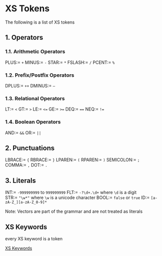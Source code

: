 # XS Tokens

The following is a list of XS tokens

## 1. Operators

### 1.1. Arithmetic Operators

$\text{PLUS} :=\ \texttt{+}$
$\text{MINUS} :=\ \texttt{-}$
$\text{STAR} :=\ \texttt{*}$
$\text{FSLASH} :=\ \texttt{/}$
$\text{PCENT} :=\ \texttt{\%}$

### 1.2. Prefix/Postfix Operators

$\text{DPLUS} :=\ \texttt{++}$
$\text{DMINUS} :=\ \texttt{--}$


### 1.3. Relational Operators

$\text{LT} :=\ \texttt{<}$
$\text{GT} :=\ \texttt{>}$
$\text{LE} :=\ \texttt{<=}$
$\text{GE} :=\ \texttt{>=}$
$\text{DEQ} :=\ \texttt{==}$
$\text{NEQ} :=\ \texttt{!=}$

### 1.4. Boolean Operators

$\text{AND} :=\ \texttt{\&\&}$
$\text{OR} :=\ \texttt{||}$

## 2. Punctuations

$\text{LBRACE} :=\ \texttt{\{}$
$\text{RBRACE} :=\ \texttt{\}}$
$\text{LPAREN} :=\ \texttt{(}$
$\text{RPAREN} :=\ \texttt{)}$
$\text{SEMICOLON} :=\ \texttt{;}$
$\text{COMMA} :=\ \texttt{,}$
$\text{DOT} :=\ \texttt{.}$

## 3. Literals

$\text{INT} :=\ \texttt{-999999999} \text{ to } \texttt{999999999}$
$\text{FLT} :=\ \texttt{-?\textbackslash d+.\textbackslash d+} \text{ where } \texttt{\textbackslash d} \text{ is a digit}$
$\text{STR} :=\ \texttt{"\textbackslash w*"}  \text{ where } \texttt{\textbackslash w} \text{ is a unicode character}$
$\text{BOOL} :=\ \texttt{false} \text{ or } \texttt{true}$
$\text{ID} :=\ \texttt{[a-zA-Z\_][a-zA-Z\_0-9]*}$

Note: Vectors are part of the grammar and are not treated as literals

## XS Keywords

every XS keyword is a token

[XS Keywords](./maffs/parsing/xs_keywords.md)